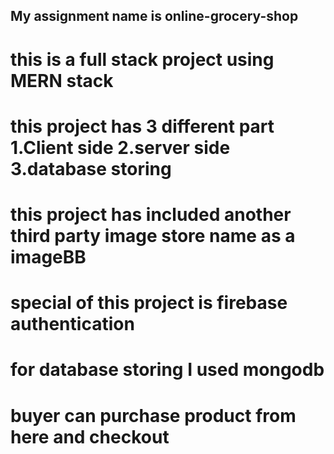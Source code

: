 ## My assignment name is online-grocery-shop
# this is a full stack project using MERN stack
# this project has 3 different part   1.Client side 2.server side 3.database storing
# this project has included another third party image store name as a imageBB
# special of this project is firebase authentication
# for database storing I used mongodb
# buyer can purchase product from here and checkout
